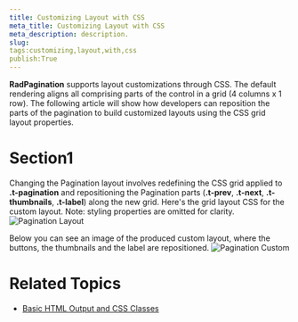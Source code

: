```yaml
---
title: Customizing Layout with CSS
meta_title: Customizing Layout with CSS
meta_description: description.
slug: 
tags:customizing,layout,with,css
publish:True
---
```



__RadPagination__ supports layout customizations through CSS. The default rendering aligns
        all comprising parts of the control in a grid (4 columns x 1 row). The following article will show how developers can 
        reposition the parts of the pagination to build customized layouts using the CSS grid layout properties.
      

# Section1

Changing the Pagination layout involves redefining the CSS grid applied to __.t-pagination__
          and repositioning the Pagination parts (__.t-prev__, __.t-next__,
          __.t-thumbnails__, __.t-label__) along the new grid. Here's the
          grid layout CSS for the custom layout. Note: styling properties are omitted for clarity.
        ![Pagination Layout](../Media/Controls\Pagination\PaginationLayout.png)

Below you can see an image of the produced custom layout, where the buttons, the thumbnails and the label are repositioned.
        ![Pagination Custom](../Media/Controls\Pagination\PaginationCustom.png)

# Related Topics

 * [Basic HTML Output and CSS Classes]({{slug:basic-html-output-and-css-classes}})
